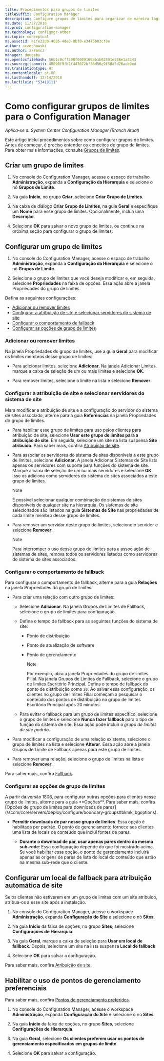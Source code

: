```yaml
---
title: Procedimentos para grupos de limites
titleSuffix: Configuration Manager
description: Configure grupos de limites para organizar de maneira lógica os locais de rede relacionados chamados limites.
ms.date: 11/27/2018
ms.prod: configuration-manager
ms.technology: configmgr-other
ms.topic: conceptual
ms.assetid: a1fe22d0-4695-4de0-8bf0-e3475b03cf0e
author: aczechowski
ms.author: aaroncz
manager: dougeby
ms.openlocfilehash: 56b1c0cff398f0009169ab1b02801e536e1a3343
ms.sourcegitcommit: 48098f9fb2f447672bf36d50c9f58a3d26acb9ed
ms.translationtype: HT
ms.contentlocale: pt-BR
ms.lasthandoff: 12/14/2018
ms.locfileid: "53418111"
---
```

# <a name="how-to-configure-boundary-groups-for-configuration-manager"></a>Como configurar grupos de limites para o Configuration Manager

*Aplica-se a: System Center Configuration Manager (Branch Atual)*

Este artigo inclui procedimentos sobre como configurar grupos de limites. Antes de começar, é preciso entender os conceitos de grupo de limites. Para obter mais informações, consulte [Grupos de limites](/sccm/core/servers/deploy/configure/boundary-groups).



## <a name="bkmk_create"></a> Criar um grupo de limites  

1.  No console do Configuration Manager, acesse o espaço de trabalho **Administração**, expanda a **Configuração da Hierarquia** e selecione o nó **Grupos de Limite**.  

2.  Na guia **Início**, no grupo **Criar**, selecione **Criar Grupo de Limites**.  

3.  Na caixa de diálogo **Criar Grupo de Limites**, na guia **Geral** e especifique um **Nome** para esse grupo de limites. Opcionalmente, inclua uma **Descrição**.  

4.  Selecione **OK** para salvar o novo grupo de limites, ou continue na próxima seção para configurar o grupo de limites.  


## <a name="bkmk_config"></a> Configurar um grupo de limites  

1.  No console do Configuration Manager, acesse o espaço de trabalho **Administração**, expanda a **Configuração da Hierarquia** e selecione o nó **Grupos de Limite**.  

2.  Selecione o grupo de limites que você deseja modificar e, em seguida, selecione **Propriedades** na faixa de opções. Essa ação abre a janela Propriedades do grupo de limites.  

Defina as seguintes configurações:  
- [Adicionar ou remover limites](#bkmk_add)  
- [Configurar a atribuição de site e selecionar servidores do sistema de site](#bkmk_references)  
- [Configurar o comportamento de fallback](#bkmk_bg-fallback)  
- [Configurar as opções de grupo de limites](#bkmk_options)  


### <a name="bkmk_add"></a> Adicionar ou remover limites

Na janela Propriedades do grupo de limites, use a guia **Geral** para modificar os limites membros desse grupo de limites:  

- Para adicionar limites, selecione **Adicionar**. Na janela Adicionar Limites, marque a caixa de seleção de um ou mais limites e selecione **OK**.  

- Para remover limites, selecione o limite na lista e selecione **Remover**.  


### <a name="bkmk_references"></a> Configurar a atribuição de site e selecionar servidores do sistema de site

Mara modificar a atribuição de site e a configuração do servidor do sistema de sites associado, alterne para a guia **Referências** na janela Propriedades do grupo de limites.  

- Para habilitar esse grupo de limites para uso pelos clientes para atribuição de site, selecione **Usar este grupo de limites para a atribuição de site**. Em seguida, selecione um site na lista suspensa **Site atribuído**. Para saber mais, confira [Atribuição de site](/sccm/core/servers/deploy/configure/boundary-groups#site-assignment).  

- Para associar os servidores do sistema de sites disponíveis a este grupo de limites, selecione **Adicionar**. A janela Adicionar Sistemas de Site lista apenas os servidores com suporte para funções do sistema de site. Marque a caixa de seleção de um ou mais servidores e selecione **OK**. Isso os adiciona como servidores do sistema de sites associados a este grupo de limites.  

    > [!NOTE]  
    >  É possível selecionar qualquer combinação de sistemas de sites disponíveis de qualquer site na hierarquia. Os sistemas de site selecionados são listados na guia **Sistemas de Site** nas propriedades de cada limite membro desse grupo de limites.  

- Para remover um servidor deste grupo de limites, selecione o servidor e selecione **Remover**.  

    > [!NOTE]  
    >  Para interromper o uso desse grupo de limites para a associação de sistemas de sites, remova todos os servidores listados como servidores do sistema de sites associados.  


### <a name="bkmk_bg-fallback"></a> Configurar o comportamento de fallback

Para configurar o comportamento de fallback, alterne para a guia **Relações** na janela Propriedades do grupo de limites.  

- Para criar uma relação com outro grupo de limites:  

  - Selecione **Adicionar**. Na janela Grupos de Limites de Fallback, selecione o grupo de limites para configuração.  

  - Defina o tempo de fallback para as seguintes funções do sistema de site:  
    - Ponto de distribuição  
    - Ponto de atualização de software  
    - Ponto de gerenciamento  

      > [!Note]  
      > Por exemplo, abra a janela Propriedades do grupo de limites Filial. Na janela Grupos de Limites de Fallback, selecione o grupo de limites Escritório Principal. Defina o tempo de fallback do ponto de distribuição como `20`. Ao salvar essa configuração, os clientes no grupo de limites Filial começam a pesquisar o conteúdo dos pontos de distribuição no grupo de limites Escritório Principal após 20 minutos.  

  - Para evitar o fallback para um grupo de limites específico, selecione o grupo de limites e selecione **Nunca fazer fallback** para o tipo de função do sistema de site. Essa ação pode incluir o *grupo de limites de site padrão*.  

- Para modificar a configuração de uma relação existente, selecione o grupo de limites na lista e selecione **Alterar**. Essa ação abre a janela Grupos de Limite de Fallback apenas para este grupo de limites.  
 
- Para remover uma relação, selecione o grupo de limites na lista e selecione **Remover**.  

Para saber mais, confira [Fallback](/sccm/core/servers/deploy/configure/boundary-groups#fallback). 


### <a name="bkmk_options"></a> Configurar as opções de grupo de limites
<!--1356193--> A partir da versão 1806, para configurar outras opções para clientes nesse grupo de limites, alterne para a guia **Opções**. Para saber mais, confira [Opções de grupo de limites para downloads de pares](/sccm/core/servers/deploy/configure/boundary-groups#bkmk_bgoptions).

- **Permitir downloads de par nesse grupo de limites**: Essa opção é habilitada por padrão. O ponto de gerenciamento fornece aos clientes uma lista de locais de conteúdo que inclui fontes de pares.  

    - **Durante o download de par, usar apenas pares dentro da mesma sub-rede**: Essa configuração depende do que foi mostrado acima. Se você habilitar essa opção, o ponto de gerenciamento incluirá apenas as origens de pares de lista do local do conteúdo que estão na mesma sub-rede que o cliente.  


## <a name="bkmk_site-fallback"></a> Configurar um local de fallback para atribuição automática de site  

Se os clientes não estiverem em um grupo de limites com um site atribuído, atribua-os a esse site após a instalação.

1.  No console do Configuration Manager, acesse o workspace **Administração**, expanda **Configuração do Site** e selecione o nó **Sites**.  

2.  Na guia **Início** da faixa de opções, no grupo **Sites**, selecione **Configurações de Hierarquia**.  

3.  Na guia **Geral**, marque a caixa de seleção para **Usar um local de fallback**. Depois, selecione um site na lista suspensa **Local de fallback**.  

4.  Selecione **OK** para salvar a configuração.  

Para saber mais, confira [Atribuição de site](/sccm/core/servers/deploy/configure/boundary-groups#site-assignment).


## <a name="bkmk_proc-prefer"></a> Habilitar o uso de pontos de gerenciamento preferenciais  

Para saber mais, confira [Pontos de gerenciamento preferidos](/sccm/core/servers/deploy/configure/boundary-groups#bkmk_preferred).

1.  No console do Configuration Manager, acesse o workspace **Administração**, expanda **Configuração do Site** e selecione o nó **Sites**.  

2. Na guia **Início** da faixa de opções, no grupo **Sites**, selecione **Configurações de Hierarquia**.  

3. Na guia **Geral**, selecione **Os clientes preferem usar os pontos de gerenciamento especificados em grupos de limite**.  

4. Selecione **OK** para salvar a configuração.  

